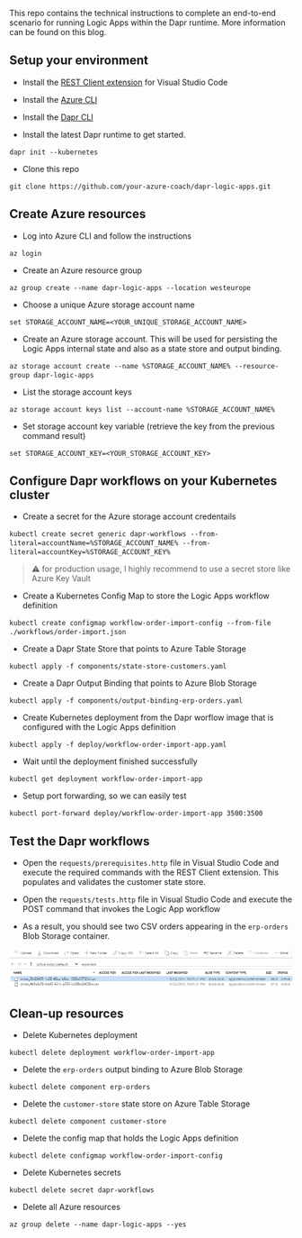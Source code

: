 This repo contains the technical instructions to complete an end-to-end scenario for running Logic Apps within the Dapr runtime.  More information can be found on this blog.

## Setup your environment

* Install the [REST Client extension](https://marketplace.visualstudio.com/items?itemName=humao.rest-client) for Visual Studio Code

* Install the [Azure CLI](https://docs.microsoft.com/en-us/cli/azure/install-azure-cli?view=azure-cli-latest)

* Install the [Dapr CLI](https://github.com/dapr/cli#getting-started)

* Install the latest Dapr runtime to get started.

```
dapr init --kubernetes
```

* Clone this repo

```
git clone https://github.com/your-azure-coach/dapr-logic-apps.git
```

## Create Azure resources

* Log into Azure CLI and follow the instructions

```
az login
```

* Create an Azure resource group

```
az group create --name dapr-logic-apps --location westeurope
```

* Choose a unique Azure storage account name

```
set STORAGE_ACCOUNT_NAME=<YOUR_UNIQUE_STORAGE_ACCOUNT_NAME>
```

* Create an Azure storage account.  This will be used for persisting the Logic Apps internal state and also as a state store and output binding.

```
az storage account create --name %STORAGE_ACCOUNT_NAME% --resource-group dapr-logic-apps
```

* List the storage account keys

```
az storage account keys list --account-name %STORAGE_ACCOUNT_NAME%
```

* Set storage account key variable (retrieve the key from the previous command result)

```
set STORAGE_ACCOUNT_KEY=<YOUR_STORAGE_ACCOUNT_KEY>
```

## Configure Dapr workflows on your Kubernetes cluster

* Create a secret for the Azure storage account credentails

```
kubectl create secret generic dapr-workflows --from-literal=accountName=%STORAGE_ACCOUNT_NAME% --from-literal=accountKey=%STORAGE_ACCOUNT_KEY%
```

> :warning: for production usage, I highly recommend to use a secret store like Azure Key Vault

* Create a Kubernetes Config Map to store the Logic Apps workflow definition

```
kubectl create configmap workflow-order-import-config --from-file ./workflows/order-import.json
```

* Create a Dapr State Store that points to Azure Table Storage

```
kubectl apply -f components/state-store-customers.yaml
```

* Create a Dapr Output Binding that points to Azure Blob Storage

```
kubectl apply -f components/output-binding-erp-orders.yaml
```

* Create Kubernetes deployment from the Dapr worflow image that is configured with the Logic Apps definition

```
kubectl apply -f deploy/workflow-order-import-app.yaml
```

* Wait until the deployment finished successfully

```
kubectl get deployment workflow-order-import-app
```

* Setup port forwarding, so we can easily test

```
kubectl port-forward deploy/workflow-order-import-app 3500:3500
```

## Test the Dapr workflows

* Open the `requests/prerequisites.http` file in Visual Studio Code and execute the required commands with the REST Client extension.  This populates and validates the customer state store.

* Open the `requests/tests.http` file in Visual Studio Code and execute the POST command that invokes the Logic App workflow

* As a result, you should see two CSV orders appearing in the `erp-orders` Blob Storage container.

![](docs/.media/erp-orders-csv.png)

## Clean-up resources

* Delete Kubernetes deployment

```
kubectl delete deployment workflow-order-import-app
```

* Delete the `erp-orders` output binding to Azure Blob Storage

```
kubectl delete component erp-orders
```

* Delete the `customer-store` state store on Azure Table Storage

```
kubectl delete component customer-store
```

* Delete the config map that holds the Logic Apps definition

```
kubectl delete configmap workflow-order-import-config
```

* Delete Kubernetes secrets

```
kubectl delete secret dapr-workflows
```

* Delete all Azure resources

```
az group delete --name dapr-logic-apps --yes
```